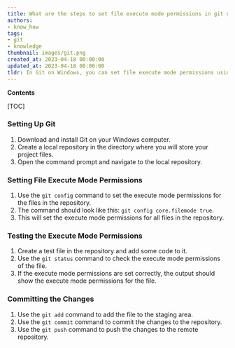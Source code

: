 ```yaml
---
title: What are the steps to set file execute mode permissions in git on windows?
authors:
- know_how
tags:
- git
- knowledge
thumbnail: images/git.png
created_at: 2023-04-18 00:00:00
updated_at: 2023-04-18 00:00:00
tldr: In Git on Windows, you can set file execute mode permissions using the `git update-index --chmod=+x <file>` command.
---
```


**Contents**

[TOC]

### Setting Up Git
1. Download and install Git on your Windows computer.
2. Create a local repository in the directory where you will store your project files.
3. Open the command prompt and navigate to the local repository.

### Setting File Execute Mode Permissions
1. Use the `git config` command to set the execute mode permissions for the files in the repository.
2. The command should look like this: `git config core.filemode true`.
3. This will set the execute mode permissions for all files in the repository.

### Testing the Execute Mode Permissions
1. Create a test file in the repository and add some code to it.
2. Use the `git status` command to check the execute mode permissions of the file.
3. If the execute mode permissions are set correctly, the output should show the execute mode permissions for the file.

### Committing the Changes
1. Use the `git add` command to add the file to the staging area.
2. Use the `git commit` command to commit the changes to the repository.
3. Use the `git push` command to push the changes to the remote repository.
